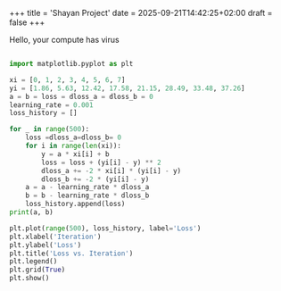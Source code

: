 +++
title = 'Shayan Project'
date = 2025-09-21T14:42:25+02:00
draft = false
+++

Hello, your compute has virus






```python

import matplotlib.pyplot as plt

xi = [0, 1, 2, 3, 4, 5, 6, 7]
yi = [1.86, 5.63, 12.42, 17.58, 21.15, 28.49, 33.48, 37.26]
a = b = loss = dloss_a = dloss_b = 0
learning_rate = 0.001
loss_history = []

for _ in range(500):
    loss =dloss_a=dloss_b= 0
    for i in range(len(xi)):
        y = a * xi[i] + b
        loss = loss + (yi[i] - y) ** 2
        dloss_a += -2 * xi[i] * (yi[i] - y)
        dloss_b += -2 * (yi[i] - y)
    a = a - learning_rate * dloss_a
    b = b - learning_rate * dloss_b
    loss_history.append(loss)
print(a, b)

plt.plot(range(500), loss_history, label='Loss')
plt.xlabel('Iteration')
plt.ylabel('Loss')
plt.title('Loss vs. Iteration')
plt.legend()
plt.grid(True)
plt.show()


```